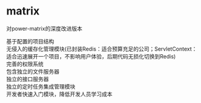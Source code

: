 # matrix
对power-matrix的深度改进版本

基于配置的项目结构<br>
无侵入的缓存化管理模块(已封装Redis：适合预算充足的公司；ServletContext：适合迅速展开一个项目，不影响用户体验，后期代码无损化切换到Redis)<br>
完善的权限系统<br>
包含独立的文件服务器<br>
独立的接口服务器<br>
独立的定时任务集成管理模块<br>
开发者快速入门模块，降低开发人员学习成本<br>

